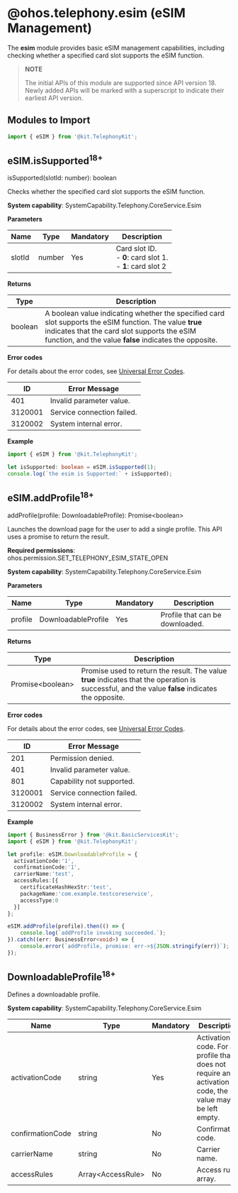 # @ohos.telephony.esim (eSIM Management)

The **esim** module provides basic eSIM management capabilities, including checking whether a specified card slot supports the eSIM function.

> **NOTE**
>
> The initial APIs of this module are supported since API version 18. Newly added APIs will be marked with a superscript to indicate their earliest API version.
>

## Modules to Import

```ts
import { eSIM } from '@kit.TelephonyKit';
```

## eSIM.isSupported<sup>18+</sup>

isSupported\(slotId: number\): boolean

Checks whether the specified card slot supports the eSIM function.

**System capability**: SystemCapability.Telephony.CoreService.Esim

**Parameters**

| Name| Type  | Mandatory| Description                                  |
| ------ | ------ | ---- | -------------------------------------- |
| slotId | number | Yes  | Card slot ID. <br>- **0**: card slot 1.<br>- **1**: card slot 2|

**Returns**

| Type                 | Description                              |
| --------------------- | ---------------------------------- |
| boolean | A boolean value indicating whether the specified card slot supports the eSIM function. The value **true** indicates that the card slot supports the eSIM function, and the value **false** indicates the opposite.|

**Error codes**

For details about the error codes, see [Universal Error Codes](../errorcode-universal.md).

| ID             | Error Message                          |
| --------------------- | ---------------------------------- |
| 401 | Invalid parameter value.     |
|3120001| Service connection failed. |
|3120002| System internal error.     |

**Example**

```ts
import { eSIM } from '@kit.TelephonyKit';

let isSupported: boolean = eSIM.isSupported(1);
console.log(`the esim is Supported:` + isSupported);
```

## eSIM.addProfile<sup>18+</sup>

addProfile\(profile: DownloadableProfile\): Promise\<boolean\>

Launches the download page for the user to add a single profile. This API uses a promise to return the result.

**Required permissions**: ohos.permission.SET_TELEPHONY_ESIM_STATE_OPEN

**System capability**: SystemCapability.Telephony.CoreService.Esim

**Parameters**

| Name| Type  | Mandatory| Description                                  |
| ------ | ------ | ---- | -------------------------------------- |
| profile | DownloadableProfile | Yes  | Profile that can be downloaded.|

**Returns**

| Type                 | Description                              |
| --------------------- | ---------------------------------- |
| Promise\<boolean\> | Promise used to return the result. The value **true** indicates that the operation is successful, and the value **false** indicates the opposite.|

**Error codes**

For details about the error codes, see [Universal Error Codes](../errorcode-universal.md).

| ID             | Error Message                          |
| --------------------- | ---------------------------------- |
| 201 | Permission denied.           |
| 401 | Invalid parameter value.     |
| 801 | Capability not supported.    |
|3120001| Service connection failed. |
|3120002| System internal error.     |

**Example**

```ts
import { BusinessError } from '@kit.BasicServicesKit';
import { eSIM } from '@kit.TelephonyKit';

let profile: eSIM.DownloadableProfile = {
  activationCode:'1',
  confirmationCode:'1',
  carrierName:'test',
  accessRules:[{
    certificateHashHexStr:'test',
    packageName:'com.example.testcoreservice',
    accessType:0
  }]
};

eSIM.addProfile(profile).then(() => {
    console.log(`addProfile invoking succeeded.`);
}).catch((err: BusinessError<void>) => {
    console.error(`addProfile, promise: err->${JSON.stringify(err)}`);
});
```

## DownloadableProfile<sup>18+</sup>

Defines a downloadable profile.

**System capability**: SystemCapability.Telephony.CoreService.Esim

| Name| Type| Mandatory| Description|
| ----- | ----- | ----- | -----|
| activationCode   | string             |  Yes | Activation code. For a profile that does not require an activation code, the value may be left empty.|
| confirmationCode | string             |  No | Confirmation code.     |
| carrierName      | string             |  No | Carrier name.   |
| accessRules      | Array\<AccessRule> |  No | Access rule array.|
